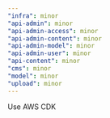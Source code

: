 ```yaml
---
"infra": minor
"api-admin": minor
"api-admin-access": minor
"api-admin-content": minor
"api-admin-model": minor
"api-admin-user": minor
"api-content": minor
"cms": minor
"model": minor
"upload": minor
---
```


Use AWS CDK
